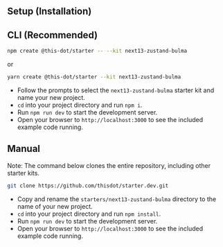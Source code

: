 ## Setup (Installation)

## CLI (Recommended)

```bash
npm create @this-dot/starter -- --kit next13-zustand-bulma
```

or

```bash
yarn create @this-dot/starter --kit next13-zustand-bulma
```

- Follow the prompts to select the `next13-zustand-bulma` starter kit and name your new project.
- `cd` into your project directory and run `npm i`.
- Run `npm run dev` to start the development server.
- Open your browser to `http://localhost:3000` to see the included example code running.

## Manual

Note: The command below clones the entire repository, including other starter kits.

```bash
git clone https://github.com/thisdot/starter.dev.git
```

- Copy and rename the `starters/next13-zustand-bulma` directory to the name of your new project.
- `cd` into your project directory and run `npm install`.
- Run `npm run dev` to start the development server.
- Open your browser to `http://localhost:3000` to see the included example code running.
